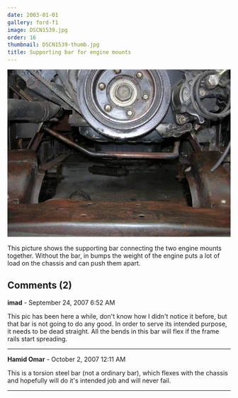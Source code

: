 ```yaml
---
date: 2003-01-01
gallery: ford-f1
image: DSCN1539.jpg
order: 16
thumbnail: DSCN1539-thumb.jpg
title: Supporting bar for engine mounts
---
```


![Supporting bar for engine mounts](./DSCN1539.jpg)

This picture shows the supporting bar connecting the two engine mounts together. Without the bar, in bumps the weight of the engine puts a lot of load on the chassis and can push them apart.

<div id="comments">

## Comments (2)

**imad** - September 24, 2007  6:52 AM

This pic has been here a while, don't know how I didn't notice it before, but that bar is not going to do any good. In order to serve its intended purpose, it needs to be dead straight. All the bends in this bar will flex if the frame rails start spreading.

---

**Hamid Omar** - October  2, 2007 12:11 AM

This is a torsion steel bar (not a ordinary bar), which flexes with the chassis and hopefully will do it's intended job and will never fail.

---

</div>